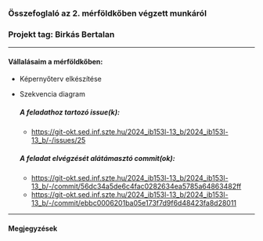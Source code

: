 ### Összefoglaló az 2. mérföldkőben végzett munkáról

### Projekt tag: Birkás Bertalan

___

#### Vállalásaim a mérföldkőben: 

 - Képernyőterv elkészítése
 - Szekvencia diagram

    ##### A feladathoz tartozó issue(k):

     - https://git-okt.sed.inf.szte.hu/2024_ib153l-13_b/2024_ib153l-13_b/-/issues/25

    ##### A feladat elvégzését alátámasztó commit(ok):

     - https://git-okt.sed.inf.szte.hu/2024_ib153l-13_b/2024_ib153l-13_b/-/commit/56dc34a5de6c4fac0282634ea5785a64863482ff
     - https://git-okt.sed.inf.szte.hu/2024_ib153l-13_b/2024_ib153l-13_b/-/commit/ebbc0006201ba05e173f7d9f6d48423fa8d28011
___

#### Megjegyzések

